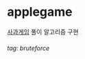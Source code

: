 # applegame

[사과게임](https://www.gamesaien.com/game/fruit_box_a/) 풀이 알고리즘 구현<br/>

###### tag: bruteforce